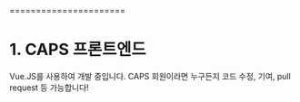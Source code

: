 ======================

# 1. CAPS 프론트엔드
Vue.JS를 사용하여 개발 중입니다.
CAPS 회원이라면 누구든지 코드 수정, 기여, pull request 등 가능합니다!